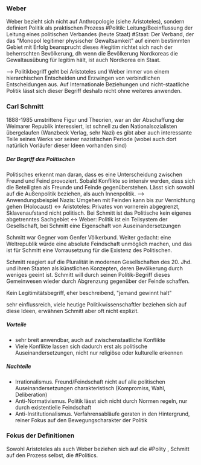 ### Weber
Weber bezieht sich nicht auf Anthropologie (siehe Aristoteles), sondern definiert Politik als praktischen Prozess
#Politik: Leitung/Beeinflussung der Leitung eines politischen Verbandes (heute Staat)
#Staat: Der Verband, der das "Monopol legitimer physischer Gewaltsamkeit" auf einem bestimmten Gebiet mit Erfolg beansprucht
dieses #legitim richtet sich nach der beherrschten Bevölkerung, dh wenn die Bevölkerung Nordkoreas die Gewaltausübung für legitim hält, ist auch Nordkorea ein Staat. 

--> Politikbegriff geht bei Aristoteles und Weber immer von einem hierarchischen Entscheiden und Erzwingen von verbindlichen Entscheidungen aus. Auf Internationale Beziehungen und nicht-staatliche Politik lässt sich dieser Begriff deshalb nicht ohne weiteres anwenden.

### Carl Schmitt
1888-1985
umstrittene Figur und Theorien, war an der Abschaffung der Weimarer Republik interessiert, ist schnell zu den Nationalsozialisten übergelaufen (Wanzbeck Verlag, sehr Nazi)
es gibt aber auch interessante Teile seines Werks vor seiner nazistischen Periode (wobei auch dort natürlich Vorläufer dieser Ideen vorhanden sind)

##### Der Begriff des Politischen
Politisches erkennt man daran, dass es eine Unterscheidung zwischen Freund und Feind provoziert. Sobald Konflikte so intensiv werden, dass sich die Beteiligten als Freunde und Feinde gegenüberstehen. Lässt sich sowohl auf die Außenpolitik beziehen, als auch Innenpolitik. --> Anwendungsbeispiel Nazis: Umgehen mit Feinden kann bis zur Vernichtung gehen (Holocaust)
<-> Aristoteles: Privates von vornerein abgegrenzt, Sklavenaufstand nicht politisch. Bei Schmitt ist das Politische kein eigenes abgetrenntes Sachgebiet
<-> Weber: Politik ist ein Teilsystem der Gesellschaft, bei Schmitt eine Eigenschaft von Auseinandersetzungen

Schmitt war Gegner vom Genfer Völkerbund. Weiter gedacht: eine Weltrepublik würde eine absolute Feindschaft unmöglich machen, und das ist für Schmitt eine Vorrausetzung für die Existenz des Politischen.

Schmitt reagiert auf die Pluralität in modernen Gesellschaften des 20. Jhd. und ihren Staaten als künstlichen Konzepten, deren Bevölkerung durch weniges geeint ist. Schmitt will durch seinen Politik-Begriff dieses Gemeinwesen wieder durch Abgrenzung gegenüber der Feinde schaffen.

Kein Legitimitätsbegriff, eher beschreibend, "jemand gewinnt halt"

sehr einflussreich, viele heutige Politikwissenschaftler beziehen sich auf diese Ideen, erwähnen Schmitt aber oft nicht explizit.
##### Vorteile
- sehr breit anwendbar, auch auf zwischenstaatliche Konflikte
- Viele Konflikte lassen sich dadurch erst als politische Auseinandersetzungen, nicht nur religiöse oder kulturelle erkennen

##### Nachteile
- Irrationalismus. Freund/Feindschaft nicht auf alle politischen Auseinandersetzungen charakteristisch (Kompromiss, Wahl, Deliberation)
- Anti-Normativismus. Politik lässt sich nicht durch Normen regeln, nur durch existentielle Feindschaft
- Anti-Institutionalismus. Verfahrensabläufe geraten in den Hintergrund, reiner Fokus auf den Bewegungscharakter der Politik


### Fokus der Definitionen
Sowohl Aristoteles als auch Weber beziehen sich auf die #Polity , Schmitt auf den Prozess selbst, die #Politics.
